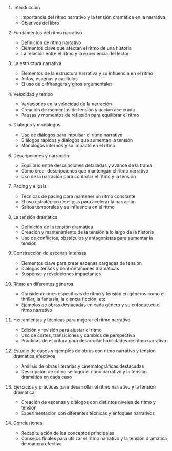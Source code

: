 1. Introducción
   - Importancia del ritmo narrativo y la tensión dramática en la narrativa
   - Objetivos del libro

2. Fundamentos del ritmo narrativo
   - Definición de ritmo narrativo
   - Elementos clave que afectan el ritmo de una historia
   - La relación entre el ritmo y la experiencia del lector

3. La estructura narrativa
   - Elementos de la estructura narrativa y su influencia en el ritmo
   - Actos, escenas y capítulos
   - El uso de cliffhangers y giros argumentales

4. Velocidad y tempo
   - Variaciones en la velocidad de la narración
   - Creación de momentos de tensión y acción acelerada
   - Pausas y momentos de reflexión para equilibrar el ritmo

5. Diálogos y monólogos
   - Uso de diálogos para impulsar el ritmo narrativo
   - Diálogos rápidos y diálogos que aumentan la tensión
   - Monólogos internos y su impacto en el ritmo

6. Descripciones y narración
   - Equilibrio entre descripciones detalladas y avance de la trama
   - Cómo crear descripciones que mantengan el ritmo narrativo
   - Uso de la narración para controlar el ritmo y la tensión

7. Pacing y elipsis
   - Técnicas de pacing para mantener un ritmo constante
   - El uso estratégico de elipsis para acelerar la narración
   - Saltos temporales y su influencia en el ritmo

8. La tensión dramática
   - Definición de la tensión dramática
   - Creación y mantenimiento de la tensión a lo largo de la historia
   - Uso de conflictos, obstáculos y antagonistas para aumentar la tensión

9. Construcción de escenas intensas
   - Elementos clave para crear escenas cargadas de tensión
   - Diálogos tensos y confrontaciones dramáticas
   - Suspense y revelaciones impactantes

10. Ritmo en diferentes géneros
    - Consideraciones específicas de ritmo y tensión en géneros como el thriller, la fantasía, la ciencia ficción, etc.
    - Ejemplos de obras destacadas en cada género y su enfoque en el ritmo narrativo

11. Herramientas y técnicas para mejorar el ritmo narrativo
    - Edición y revisión para ajustar el ritmo
    - Uso de cortes, transiciones y cambios de perspectiva
    - Prácticas de escritura para desarrollar habilidades de ritmo narrativo

12. Estudio de casos y ejemplos de obras con ritmo narrativo y tensión dramática efectivos
    - Análisis de obras literarias y cinematográficas destacadas
    - Descripción de cómo se logra el ritmo narrativo y la tensión dramática en cada caso

13. Ejercicios y prácticas para desarrollar el ritmo narrativo y la tensión dramática
    - Creación de escenas y diálogos con distintos niveles de ritmo y tensión
    - Experimentación con diferentes técnicas y enfoques narrativos

14. Conclusiones
    - Recapitulación de los conceptos principales
    - Consejos finales para utilizar el ritmo narrativo y la tensión dramática de manera efectiva

